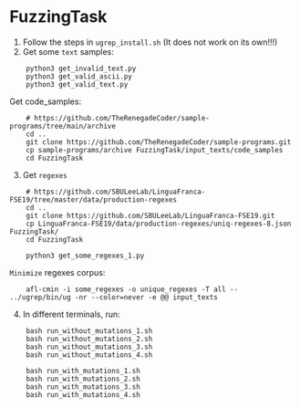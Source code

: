 # FuzzingTask

1. Follow the steps in `ugrep_install.sh` (It does not work on its own!!!)
2. Get some `text` samples:
```shell
	python3 get_invalid_text.py
	python3 get_valid_ascii.py
	python3 get_valid_text.py
```
Get code_samples:
```shell
	# https://github.com/TheRenegadeCoder/sample-programs/tree/main/archive
	cd ..
	git clone https://github.com/TheRenegadeCoder/sample-programs.git
	cp sample-programs/archive FuzzingTask/input_texts/code_samples
	cd FuzzingTask
```
3. Get `regexes`
```shell
	# https://github.com/SBULeeLab/LinguaFranca-FSE19/tree/master/data/production-regexes
	cd ..
	git clone https://github.com/SBULeeLab/LinguaFranca-FSE19.git
	cp LinguaFranca-FSE19/data/production-regexes/uniq-regexes-8.json FuzzingTask/
	cd FuzzingTask
``` 
```shell
	python3 get_some_regexes_1.py
```
`Minimize` regexes corpus:
```shell
	afl-cmin -i some_regexes -o unique_regexes -T all -- ../ugrep/bin/ug -nr --color=never -e @@ input_texts
```
4. In different terminals, run:
```shell
	bash run_without_mutations_1.sh
	bash run_without_mutations_2.sh
	bash run_without_mutations_3.sh
	bash run_without_mutations_4.sh
```
```shell
	bash run_with_mutations_1.sh
	bash run_with_mutations_2.sh
	bash run_with_mutations_3.sh
	bash run_with_mutations_4.sh
```
